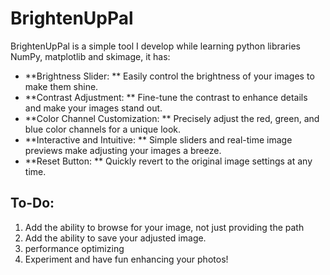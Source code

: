 # BrightenUpPal

BrightenUpPal is a simple tool I develop while learning python libraries NumPy, matplotlib and skimage, it has:
- **Brightness Slider: ** Easily control the brightness of your images to make them shine.
- **Contrast Adjustment: ** Fine-tune the contrast to enhance details and make your images stand out.
- **Color Channel Customization: ** Precisely adjust the red, green, and blue color channels for a unique look.
- **Interactive and Intuitive: ** Simple sliders and real-time image previews make adjusting your images a breeze.
- **Reset Button: ** Quickly revert to the original image settings at any time.
## To-Do:
1. Add the ability to browse for your image, not just providing the path
2. Add the ability to save your adjusted image.
3. performance optimizing
4. Experiment and have fun enhancing your photos!

